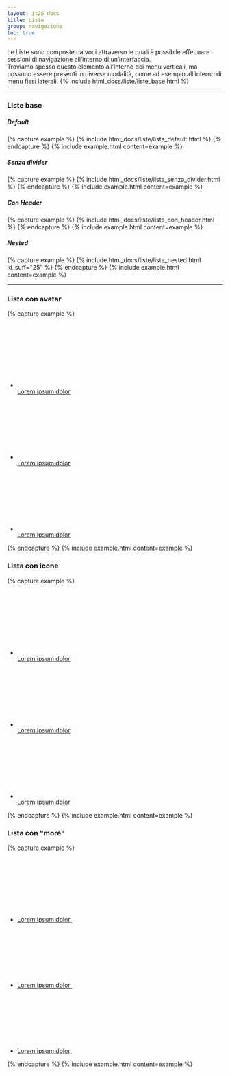 ```yaml
---
layout: it25_docs
title: Liste
group: navigazione
toc: true
---
```


Le Liste sono composte da voci attraverso le quali è possibile effettuare sessioni di navigazione all’interno di un’interfaccia.  
Troviamo spesso questo elemento all’interno dei menu verticali, ma possono essere presenti in diverse modalità, come ad esempio all’interno di menu fissi laterali.
{% include html_docs/liste/liste_base.html %}

---

### Liste base

##### Default
{% capture example %}
{% include html_docs/liste/lista_default.html %}
{% endcapture %}
{% include example.html content=example %}

##### Senza divider
{% capture example %}
{% include html_docs/liste/lista_senza_divider.html %}
{% endcapture %}
{% include example.html content=example %}

##### Con Header
{% capture example %}
{% include html_docs/liste/lista_con_header.html %}
{% endcapture %}
{% include example.html content=example %}

##### Nested
{% capture example %}
{% include html_docs/liste/lista_nested.html id_suff="25" %}
{% endcapture %}
{% include example.html content=example %}

--- 

### Lista con avatar

{% capture example %}

<div class="it-list-wrapper">
  <ul class="it-list">
    <li>
      <a href="#" class="list-item">
        <div class="avatar size-lg"><svg class="icon align-top" aria-hidden="true"><use href="{{site_baseurl}}/dist/svg/sprites.svg#it-user"></use></svg></div>
        <div class="it-right-zone"><span>Lorem ipsum dolor</span></div>
      </a>
    </li>
    <li>
      <a href="#" class="list-item active">
        <div class="avatar size-lg"><svg class="icon align-top" aria-hidden="true"><use href="{{site_baseurl}}/dist/svg/sprites.svg#it-user"></use></svg></div>
        <div class="it-right-zone"><span>Lorem ipsum dolor</span></div>
      </a>
    </li>
    <li>
      <a href="#" class="list-item disabled">
        <div class="avatar size-lg"><svg class="icon align-top" aria-hidden="true"><use href="{{site_baseurl}}/dist/svg/sprites.svg#it-user"></use></svg></div>
        <div class="it-right-zone"><span>Lorem ipsum dolor</span></div>
      </a>
    </li>
  </ul>
</div>

{% endcapture %}
{% include example.html content=example %}

### Lista con icone

{% capture example %}

<div class="it-list-wrapper">
  <ul class="it-list">
    <li>
      <a href="#" class="list-item">
        <div class="it-rounded-icon">
          <svg class="icon  icon-primary">
            <use href="{{site_baseurl}}/dist/svg/sprites.svg#it-folder"></use>
          </svg>
        </div>
        <div class="it-right-zone"><span>Lorem ipsum dolor</span></div>
      </a>
    </li>
    <li>
      <a href="#" class="list-item active">
        <div class="it-rounded-icon">
          <svg class="icon  icon-primary">
            <use href="{{site_baseurl}}/dist/svg/sprites.svg#it-folder"></use>
          </svg>
        </div>
        <div class="it-right-zone"><span>Lorem ipsum dolor</span></div>
      </a>
    </li>
    <li>
      <a href="#" class="list-item disabled">
        <div class="it-rounded-icon">
          <svg class="icon  icon-primary">
            <use href="{{site_baseurl}}/dist/svg/sprites.svg#it-folder"></use>
          </svg>
        </div>
        <div class="it-right-zone"><span>Lorem ipsum dolor</span></div>
      </a>
    </li>
  </ul>
</div>

{% endcapture %}
{% include example.html content=example %}

### Lista con "more"

{% capture example %}

<div class="it-list-wrapper">
  <ul class="it-list">
    <li>
      <a href="#" class="list-item" data-bs-toggle="dropdown" aria-haspopup="true" aria-expanded="false">
        <div class="it-right-zone">
          <span class="text">Lorem ipsum dolor</span>
          <svg class="icon">
            <use href="{{site_baseurl}}/dist/svg/sprites.svg#it-more-actions"></use>
          </svg>
        </div>
      </a>
    </li>
    <li>
      <a href="#" class="list-item active">
        <div class="it-right-zone">
          <span class="text">Lorem ipsum dolor</span>
          <svg class="icon">
            <use href="{{site_baseurl}}/dist/svg/sprites.svg#it-more-actions"></use>
          </svg>
        </div>
      </a>
    </li>
    <li>
      <a href="#" class="list-item disabled">
        <div class="it-right-zone">
          <span class="text">Lorem ipsum dolor</span>
          <svg class="icon">
            <use href="{{site_baseurl}}/dist/svg/sprites.svg#it-more-actions"></use>
          </svg>
        </div>
      </a>
    </li>
  </ul>
</div>
{% endcapture %}
{% include example.html content=example %}
